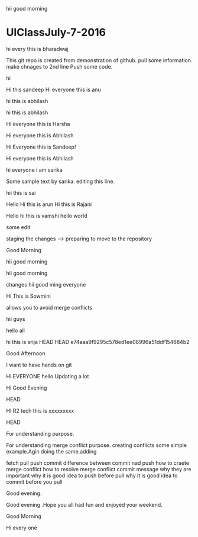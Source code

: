 

hii good morning


# UIClassJuly-7-2016


hi every this is bharadwaj

This git repo is created from demonstration of github. pull some information. make chnages to 2nd line
Push some code.


hi

Hi this sandeep
Hi everyone this is anu

hi this is abhilash


hi this is abhilash


Hi everyone this is Harsha


Hi everyone this is Abhilash


Hi Everyone this is Sandeep!

Hi everyone this is Abhilash


hi everyone i am sarika

Some sample text by sarika. editing this line.

hii this is sai


Hello
Hi this is arun
Hi this is Rajani

Hello 
hi this is vamshi
hello world




some edit




staging the changes --> preparing to move to the repository


Good Morning    

hii good morning


hii good morning

changes
hii good ming everyone

Hi This is Sowmini


allows you to avoid merge conflicts 

hii guys



hello all


hi this is srija
 HEAD
 HEAD
 e74aaa9f9295c578ed1ee08996a51ddf154684b2

Good Afternoon

I want to have hands on git

HI EVERYONE
hello 
Updating a lot


Hi Good Evening 

 HEAD

HI R2 tech this is xxxxxxxxx



HEAD

For understanding purpose.

For understanding merge conflict purpose. creating conflicts some simple example.Agin doing the same.adding



fetch
pull
push 
commit 
difference between commit nad push 
how to craete merge conflict
how to resolve merge conflict
commit message why they are important
why it is good idea to push before pull
why  it is good idea to commit before you pull


Good evening.


Good evening .Hope you all had fun and enjoyed your weekend.

Good Morning 

Hi every one